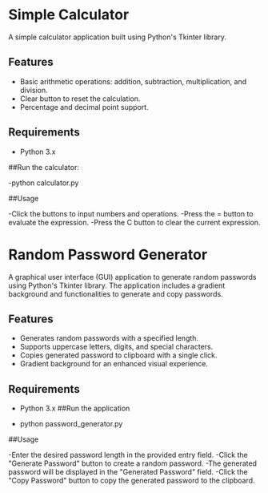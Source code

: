 # Simple Calculator

A simple calculator application built using Python's Tkinter library.

## Features

- Basic arithmetic operations: addition, subtraction, multiplication, and division.
- Clear button to reset the calculation.
- Percentage and decimal point support.

## Requirements

- Python 3.x

##Run the calculator:

-python calculator.py

##Usage

-Click the buttons to input numbers and operations.
-Press the = button to evaluate the expression.
-Press the C button to clear the current expression.


# Random Password Generator

A graphical user interface (GUI) application to generate random passwords using Python's Tkinter library. The application includes a gradient background and functionalities to generate and copy passwords.

## Features

- Generates random passwords with a specified length.
- Supports uppercase letters, digits, and special characters.
- Copies generated password to clipboard with a single click.
- Gradient background for an enhanced visual experience.

## Requirements

- Python 3.x
##Run the application

- python password_generator.py

##Usage

-Enter the desired password length in the provided entry field.
-Click the "Generate Password" button to create a random password.
-The generated password will be displayed in the "Generated Password" field.
-Click the "Copy Password" button to copy the generated password to the clipboard.
